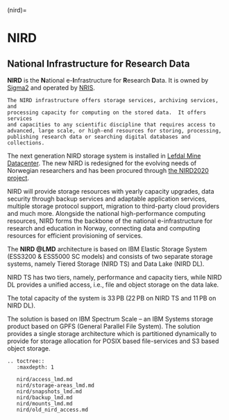 (nird)=


# NIRD 
## National Infrastructure for Research Data

**NIRD** is the **N**ational e-**I**nfrastructure for **R**esearch **D**ata. It
  is owned by [Sigma2](https://www.sigma2.no) and operated by [NRIS](https://www.sigma2.no/nris).

```{note}
The NIRD infrastructure offers storage services, archiving services, and
processing capacity for computing on the stored data.  It offers services
and capacities to any scientific discipline that requires access to
advanced, large scale, or high-end resources for storing, processing,
publishing research data or searching digital databases and collections.
```

The next generation NIRD storage system is installed in [Lefdal Mine Datacenter](https://www.sigma2.no/data-centre-facility). 
The new NIRD  is redesigned for the evolving needs of Norwegian researchers and has 
been procured through [the NIRD2020 project](https://www.sigma2.no/procurement-project-nird2020).


NIRD will provide storage resources with yearly capacity upgrades,
data security through backup services and adaptable application services,
 multiple storage protocol support, migration to third-party cloud 
providers and much more. Alongside the national high-performance computing 
resources, NIRD forms the backbone of the national e-infrastructure for research
and education in Norway, connecting data and computing resources for
efficient provisioning of services.

The **NIRD @LMD** architecture is based on IBM Elastic Storage System (ESS3200 & ESS5000 SC models) 
and consists of two separate storage systems, namely Tiered Storage (NIRD TS) and Data Lake (NIRD DL).

NIRD TS has two tiers, namely, performance and capacity tiers, while NIRD DL provides a unified access, i.e., file and object storage on the data lake.

The total capacity of the system is 33 PB (22 PB on NIRD TS and 11 PB on NIRD DL). 

The solution is based on IBM Spectrum Scale – an IBM Systems storage product based on GPFS (General Parallel File System). The solution provides a single storage architecture which is partitioned dynamically to provide for storage allocation for POSIX based file-services and S3 based object storage.

```{eval-rst}
.. toctree::
   :maxdepth: 1

   nird/access_lmd.md
   nird/storage-areas_lmd.md
   nird/snapshots_lmd.md
   nird/backup_lmd.md
   nird/mounts_lmd.md
   nird/old_nird_access.md
```


